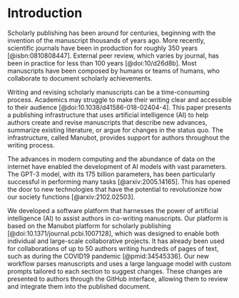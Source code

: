 # Introduction

Scholarly publishing has been around for centuries, beginning with the invention of the manuscript thousands of years ago.
More recently, scientific journals have been in production for roughly 350 years [@isbn:0810808447].
External peer review, which varies by journal, has been in practice for less than 100 years [@doi:10/d26d8b].
Most manuscripts have been composed by humans or teams of humans, who collaborate to document scholarly achievements.

Writing and revising scholarly manuscripts can be a time-consuming process.
Academics may struggle to make their writing clear and accessible to their audience [@doi:10.1038/d41586-018-02404-4].
This paper presents a publishing infrastructure that uses artificial intelligence (AI) to help authors create and revise manuscripts that describe new advances, summarize existing literature, or argue for changes in the status quo.
The infrastructure, called Manubot, provides support for authors throughout the writing process.

The advances in modern computing and the abundance of data on the internet have enabled the development of AI models with vast parameters.
The GPT-3 model, with its 175 billion parameters, has been particularly successful in performing many tasks [@arxiv:2005.14165].
This has opened the door to new technologies that have the potential to revolutionize how our society functions [@arxiv:2102.02503].

We developed a software platform that harnesses the power of artificial intelligence (AI) to assist authors in co-writing manuscripts.
Our platform is based on the Manubot platform for scholarly publishing [@doi:10.1371/journal.pcbi.1007128], which was designed to enable both individual and large-scale collaborative projects.
It has already been used for collaborations of up to 50 authors writing hundreds of pages of text, such as during the COVID19 pandemic [@pmid:34545336].
Our new workflow parses manuscripts and uses a large language model with custom prompts tailored to each section to suggest changes.
These changes are presented to authors through the GitHub interface, allowing them to review and integrate them into the published document.
